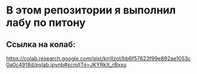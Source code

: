 # В этом репозитории я выполнил лабу по питону
## Ссылка на колаб:
https://colab.research.google.com/gist/kirillzol/bb6f57623f99e892ae1053c0a0c4918d/pylab.ipynb#scrollTo=JKYRkX_rBxxu
